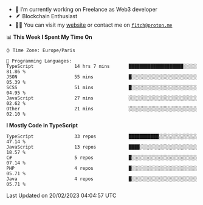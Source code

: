 - 🔭 I’m currently working on Freelance as Web3 developer
- 🪶 Blockchain Enthusiast
- 👨‍💻 You can visit my [website](https://f1tch.xyz) or contact me on [`f1tch@proton.me`](mailto:f1tch@proton.me)

<!--START_SECTION:waka-->
📊 **This Week I Spent My Time On** 

```text
⌚︎ Time Zone: Europe/Paris

💬 Programming Languages: 
TypeScript               14 hrs 7 mins       ████████████████████░░░░░   81.86 % 
JSON                     55 mins             █░░░░░░░░░░░░░░░░░░░░░░░░   05.39 % 
SCSS                     51 mins             █░░░░░░░░░░░░░░░░░░░░░░░░   04.95 % 
JavaScript               27 mins             ░░░░░░░░░░░░░░░░░░░░░░░░░   02.62 % 
Other                    21 mins             ░░░░░░░░░░░░░░░░░░░░░░░░░   02.10 % 

```

**I Mostly Code in TypeScript** 

```text
TypeScript               33 repos            ███████████░░░░░░░░░░░░░░   47.14 % 
JavaScript               13 repos            ████░░░░░░░░░░░░░░░░░░░░░   18.57 % 
C#                       5 repos             █░░░░░░░░░░░░░░░░░░░░░░░░   07.14 % 
PHP                      4 repos             █░░░░░░░░░░░░░░░░░░░░░░░░   05.71 % 
Java                     4 repos             █░░░░░░░░░░░░░░░░░░░░░░░░   05.71 % 

```



 Last Updated on 20/02/2023 04:04:57 UTC
<!--END_SECTION:waka-->
